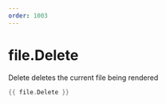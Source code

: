 ```yaml
---
order: 1003
---
```

<!-- Generated by tools/docgen. DO NOT EDIT. -->

# file.Delete

Delete deletes the current file being rendered

```go
{{ file.Delete }}
```

